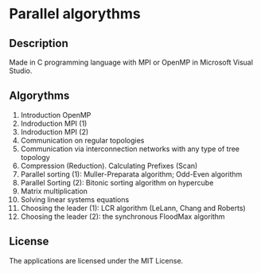 # Parallel algorythms

## Description
Made in C programming language with MPI or OpenMP in Microsoft Visual Studio.

## Algorythms
1. Introduction OpenMP
1. Indroduction MPI (1)
1. Indroduction MPI (2)
1. Communication on regular topologies
1. Communication via interconnection networks with any type of tree topology
1. Compression (Reduction). Calculating Prefixes (Scan)
1. Parallel sorting (1): Muller-Preparata algorithm; Odd-Even algorithm
1. Parallel Sorting (2): Bitonic sorting algorithm on hypercube
1. Matrix multiplication
1. Solving linear systems equations
1. Choosing the leader (1): LCR algorithm (LeLann, Chang and Roberts)
1. Choosing the leader (2): the synchronous FloodMax algorithm

## License
The applications are licensed under the MIT License.
